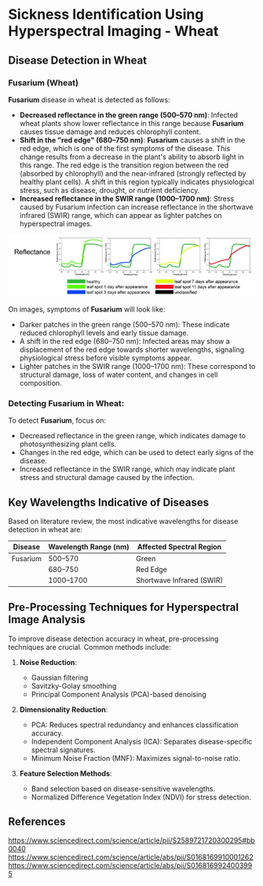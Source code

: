 # Sickness Identification Using Hyperspectral Imaging - Wheat

## Disease Detection in Wheat

### **Fusarium (Wheat)**
**Fusarium** disease in wheat is detected as follows:

- **Decreased reflectance in the green range (500–570 nm)**: Infected wheat plants show lower reflectance in this range because **Fusarium** causes tissue damage and reduces chlorophyll content.
- **Shift in the "red edge" (680–750 nm)**: **Fusarium** causes a shift in the red edge, which is one of the first symptoms of the disease. This change results from a decrease in the plant's ability to absorb light in this range. The red edge is the transition region between the red (absorbed by chlorophyll) and the near-infrared (strongly reflected by healthy plant cells). A shift in this region typically indicates physiological stress, such as disease, drought, or nutrient deficiency.
- **Increased reflectance in the SWIR range (1000–1700 nm)**: Stress caused by Fusarium infection can increase reflectance in the shortwave infrared (SWIR) range, which can appear as lighter patches on hyperspectral images.

![red edge](img/rededge.PNG)

On images, symptoms of **Fusarium** will look like:
- Darker patches in the green range (500–570 nm): These indicate reduced chlorophyll levels and early tissue damage.
- A shift in the red edge (680–750 nm): Infected areas may show a displacement of the red edge towards shorter wavelengths, signaling physiological stress before visible symptoms appear.
- Lighter patches in the SWIR range (1000–1700 nm): These correspond to structural damage, loss of water content, and changes in cell composition.

### Detecting **Fusarium** in Wheat:
To detect **Fusarium**, focus on:
- Decreased reflectance in the green range, which indicates damage to photosynthesizing plant cells.
- Changes in the red edge, which can be used to detect early signs of the disease.
- Increased reflectance in the SWIR range, which may indicate plant stress and structural damage caused by the infection.


## Key Wavelengths Indicative of Diseases
Based on literature review, the most indicative wavelengths for disease detection in wheat are:

| Disease   | Wavelength Range (nm) | Affected Spectral Region |
|-----------|----------------------|-------------------------|
| Fusarium  | 500–570              | Green                   |
|   | 680–750              | Red Edge                |
|   | 1000–1700            | Shortwave Infrared (SWIR)|

## Pre-Processing Techniques for Hyperspectral Image Analysis
To improve disease detection accuracy in wheat, pre-processing techniques are crucial. Common methods include:

1. **Noise Reduction**:
   - Gaussian filtering
   - Savitzky-Golay smoothing
   - Principal Component Analysis (PCA)-based denoising

2. **Dimensionality Reduction**:
   - PCA: Reduces spectral redundancy and enhances classification accuracy.
   - Independent Component Analysis (ICA): Separates disease-specific spectral signatures.
   - Minimum Noise Fraction (MNF): Maximizes signal-to-noise ratio.

3. **Feature Selection Methods**:
   - Band selection based on disease-sensitive wavelengths.
   - Normalized Difference Vegetation Index (NDVI) for stress detection.

## References
https://www.sciencedirect.com/science/article/pii/S2589721720300295#bb0040
https://www.sciencedirect.com/science/article/abs/pii/S0168169910001262
https://www.sciencedirect.com/science/article/abs/pii/S0168169924003995
